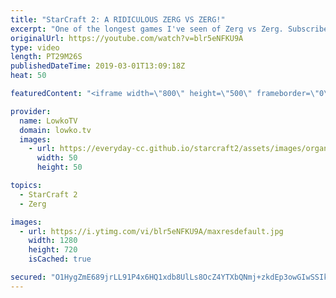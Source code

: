 ```yaml
---
title: "StarCraft 2: A RIDICULOUS ZERG VS ZERG!"
excerpt: "One of the longest games I've seen of Zerg vs Zerg. Subscribe for more videos: http://lowko.tv/youtube Insane Protoss macro: https://goo.gl/kYVEow  Denver versus Namshar in a really epic match of Zerg vs Zerg. While Denver decides to open up very defensively, he quickly piles on the aggression in the"
originalUrl: https://youtube.com/watch?v=blr5eNFKU9A
type: video
length: PT29M26S
publishedDateTime: 2019-03-01T13:09:18Z
heat: 50

featuredContent: "<iframe width=\"800\" height=\"500\" frameborder=\"0\" src=\"https://www.youtube.com/embed/blr5eNFKU9A\" allow=\"accelerometer; autoplay; encrypted-media; gyroscope; picture-in-picture\" allowfullscreen></iframe>"

provider:
  name: LowkoTV
  domain: lowko.tv
  images:
    - url: https://everyday-cc.github.io/starcraft2/assets/images/organizations/lowko.tv-50x50.jpg
      width: 50
      height: 50

topics:
  - StarCraft 2
  - Zerg

images:
  - url: https://i.ytimg.com/vi/blr5eNFKU9A/maxresdefault.jpg
    width: 1280
    height: 720
    isCached: true

secured: "O1HygZmE689jrLL91P4x6HQ1xdb8UlLs8OcZ4YTXbQNmj+zkdEp3owGIwSSIk/RfHZFHXzO5MK9CVpZnpYtgONtGlmdrPXPmz/BdeKsyGSkapAKSrjk01n2bc8JLz6rlD5E7u6EepMvPvMrRONVAcCVJWsrbCqNrBBrH2Cc9aoAGbOIhYx6O4sCtwiLonQr8soBjfsTdNSzVvi4ezsYtZXWyYXtjSzuYLdswupn8dvhkLEN4peLThAvpFK+iLNteQY5vdD+P6u3i0ucagAKtN3Q0mxmPLqa2HYzwg8rZ0PUAfaxPRUtc8l+Qe4r7zTfsM0kDNQbnR/DRtAxHDCe3J/6/lHVuqF8lzaa03j+1CJrNiNLJ2kn0vkD/ypG1SFBm2f5CN+3w7gQTHVIfWSVRpTpflveMhjuOvnoE0KsnA/I=;wriKW4hp11B7Wz1sBjtzGw=="
---
```


